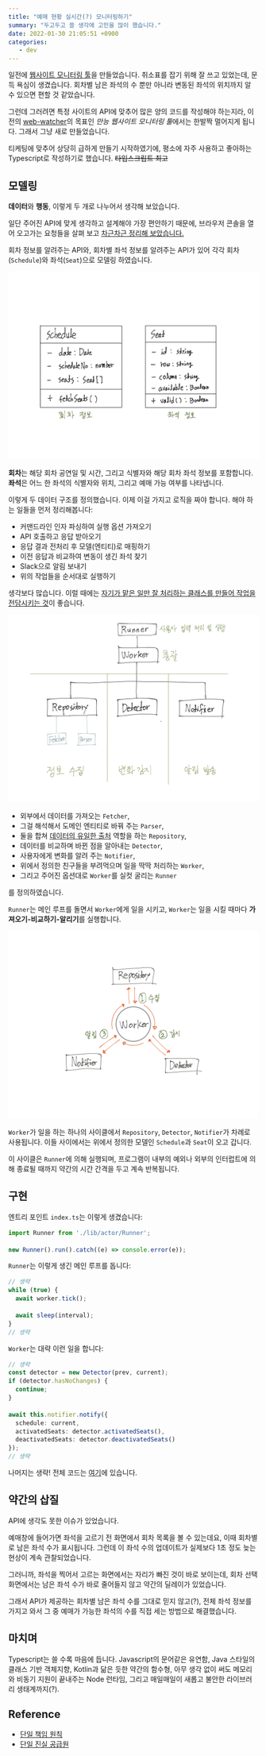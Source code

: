 ```yaml
---
title: "예매 현황 실시간(?) 모니터링하기"
summary: "두고두고 쓸 생각에 고민을 많이 했습니다."
date: 2022-01-30 21:05:51 +0900
categories:
   - dev
---
```


일전에 [웹사이트 모니터링 툴](https://blog.potados.com/dev/website-watcher/)을 만들었습니다. 취소표를 잡기 위해 잘 쓰고 있었는데, 문득 욕심이 생겼습니다. 회차별 남은 좌석의 수 뿐만 아니라 변동된 좌석의 위치까지 알 수 있으면 편할 것 같았습니다.

그런데 그러려면 특정 사이트의 API에 맞추어 많은 양의 코드를 작성해야 하는지라, 이전의 [web-watcher](https://github.com/potados99/web-watcher)의 목표인 *만능 웹사이트 모니터링 툴*에서는 한발짝 멀어지게 됩니다. 그래서 그냥 새로 만들었습니다.

티케팅에 맞추어 상당히 급하게 만들기 시작하였기에, 평소에 자주 사용하고 좋아하는 Typescript로 작성하기로 했습니다. ~~타입스크립트 최고~~

## 모델링

**데이터**와 **행동**, 이렇게 두 개로 나누어서 생각해 보았습니다.

일단 주어진 API에 맞게 생각하고 설계해야 가장 편안하기 때문에, 브라우저 콘솔을 열어 오고가는 요청들을 살펴 보고 [차근차근 정리해 보았습니다.](https://potados.notion.site/ebbe4556405443e69af121bd03399be1)

회차 정보를 알려주는 API와, 회차별 좌석 정보를 알려주는 API가 있어 각각 회차(`Schedule`)와 좌석(`Seat`)으로 모델링 하였습니다.

![melon-ticket-watcher-entity.png](/assets/images/melon-ticket-watcher-entity.png)

**회차**는 해당 회차 공연일 및 시간, 그리고 식별자와 해당 회차 좌석 정보를 포함합니다. **좌석**은 어느 한 좌석의 식별자와 위치, 그리고 예매 가능 여부를 나타냅니다.

이렇게 두 데이터 구조를 정의했습니다. 이제 이걸 가지고 로직을 짜야 합니다. 해야 하는 일들을 먼저 정리해봅니다:

- 커맨드라인 인자 파싱하여 실행 옵션 가져오기
- API 호출하고 응답 받아오기
- 응답 결과 전처리 후 모델(엔티티)로 매핑하기
- 이전 응답과 비교하여 변동이 생긴 좌석 찾기
- Slack으로 알림 보내기
- 위의 작업들을 순서대로 실행하기

생각보다 많습니다. 이럴 때에는 [자기가 맡은 일만 잘 처리하는 클래스를 만들어 작업을 전담시키는 것](https://ko.wikipedia.org/wiki/단일_책임_원칙)이 좋습니다.

![melon-ticket-watcher-actors.png](/assets/images/melon-ticket-watcher-actors.png)

- 외부에서 데이터를 가져오는 `Fetcher`,
- 그걸 해석해서 도메인 엔티티로 바꿔 주는 `Parser`,
- 둘을 합쳐 [데이터의 유일한 출처](https://ko.wikipedia.org/wiki/단일_진실_공급원) 역할을 하는 `Repository`,
- 데이터를 비교하며 바뀐 점을 알아내는 `Detector`,
- 사용자에게 변화를 알려 주는 `Notifier`,
- 위에서 정의한 친구들을 부려먹으며 일을 딱딱 처리하는 `Worker`,
- 그리고 주어진 옵션대로 `Worker`를 실컷 굴리는 `Runner`

를 정의하였습니다.

`Runner`는 메인 루프를 돌면서 `Worker`에게 일을 시키고, `Worker`는 일을 시킬 때마다 **가져오기-비교하기-알리기**를 실행합니다.

![melon-ticket-watcher-main-loop.png](/assets/images/melon-ticket-watcher-main-loop.png)

`Worker`가 일을 하는 하나의 사이클에서 `Repository`, `Detector`, `Notifier`가 차례로 사용됩니다. 이들 사이에서는 위에서 정의한 모델인 `Schedule`과 `Seat`이 오고 갑니다.

이 사이클은 `Runner`에 의해 실행되며, 프로그램이 내부의 예외나 외부의 인터럽트에 의해 종료될 때까지 약간의 시간 간격을 두고 계속 반복됩니다.

## 구현

엔트리 포인트 `index.ts`는 이렇게 생겼습니다:

```Typescript
import Runner from './lib/actor/Runner';

new Runner().run().catch((e) => console.error(e));
```

`Runner`는 이렇게 생긴 메인 루프를 돕니다:

```Typescript
// 생략
while (true) {
  await worker.tick();

  await sleep(interval);
}
// 생략
```

`Worker`는 대략 이런 일을 합니다:

```Typescript
// 생략
const detector = new Detector(prev, current);
if (detector.hasNoChanges) {
  continue;
}

await this.notifier.notify({
  schedule: current,
  activatedSeats: detector.activatedSeats(),
  deactivatedSeats: detector.deactivatedSeats()
});
// 생략
```

나머지는 생략! 전체 코드는 [여기](https://github.com/potados99/melon-ticket-watcher)에 있습니다.

## 약간의 삽질

API에 생각도 못한 이슈가 있었습니다.

예매창에 들어가면 좌석을 고르기 전 화면에서 회차 목록을 볼 수 있는데요, 이때 회차별로 남은 좌석 수가 표시됩니다. 그런데 이 좌석 수의 업데이트가 실제보다 1초 정도 늦는 현상이 계속 관찰되었습니다.

그러니까, 좌석을 찍어서 고르는 화면에서는 자리가 빠진 것이 바로 보이는데, 회차 선택 화면에서는 남은 좌석 수가 바로 줄어들지 않고 약간의 딜레이가 있었습니다.

그래서 API가 제공하는 회차별 남은 좌석 수를 그대로 믿지 않고(?), 전체 좌석 정보를 가지고 와서 그 중 예매가 가능한 좌석의 수를 직접 세는 방법으로 해결했습니다.

## 마치며

Typescript는 쓸 수록 마음에 듭니다. Javascript의 문어같은 유연함, Java 스타일의 클래스 기반 객체지향, Kotlin과 닮은 듯한 약간의 함수형, 아무 생각 없이 써도 메모리와 비동기 지원이 끝내주는 Node 런타임, 그리고 매일매일이 새롭고 불안한 라이브러리 생태계까지(?).

## Reference

- [단일 책임 원칙](https://ko.wikipedia.org/wiki/단일_책임_원칙)
- [단일 진실 공급원](https://ko.wikipedia.org/wiki/단일_진실_공급원)
